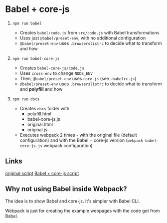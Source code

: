 # Babel + core-js

1. `npm run babel`
   * Creates `babel/code.js` from `src/code.js` with Babel transformations
   * Uses just `@babel/preset-env`, with no additional configuration 
   * `@babel/preset-env` uses `.browserslistrc` to decide what to transform and how

2. `npm run babel-core-js`
   * Creates `babel-core-js/code.js`
   * Uses `cross-env` to change `NODE_ENV`
   * Then, `@babel/preset-env` uses `core-js` (see `.babelrc.js`)
   * `@babel/preset-env` uses `.browserslistrc` to decide what to transform and **polyfill** and how

3. `npm run docs`
   * Creates `docs` folder with
     * polyfill.html
     * babel-core-js.js
     * original.html
     * original.js
   * Executes webpack 2 times - with the original file (default configuration) and with the Babel + core-js version (`webpack-babel-core-js.js` webpack configuration)

## Links
[original script](https://mat3e.github.io/polyfill/original.html)
[Babel + core-js script](https://mat3e.github.io/polyfill/polyfill.html)

## Why not using Babel inside Webpack?
The idea is to show Babel and core-js. It's simpler with Babel CLI. 

Webpack is just for creating the example webpages with the code got from Babel.
